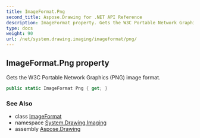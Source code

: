 ```yaml
---
title: ImageFormat.Png
second_title: Aspose.Drawing for .NET API Reference
description: ImageFormat property. Gets the W3C Portable Network Graphics PNG image format
type: docs
weight: 90
url: /net/system.drawing.imaging/imageformat/png/
---
```

## ImageFormat.Png property

Gets the W3C Portable Network Graphics (PNG) image format.

```csharp
public static ImageFormat Png { get; }
```

### See Also

* class [ImageFormat](../)
* namespace [System.Drawing.Imaging](../../imageformat/)
* assembly [Aspose.Drawing](../../../)


